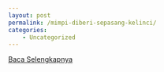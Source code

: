 ```yaml
---
layout: post
permalink: /mimpi-diberi-sepasang-kelinci/
categories:
    - Uncategorized
---
```


[Baca Selengkapnya](/07)